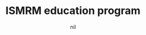 ---
title: "ISMRM education program"
project_id: 
date: nil
conference_id: ""
presenters:
   - peter_bandettini
summary: "<p>ISMRM education program</p>"
file: /assets/presentations/T224.ppt
filename: T224.ppt
layout: presentation
---